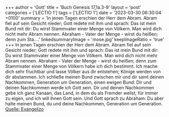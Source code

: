 +++
author = 'Gott'
title = 'Buch Genesis 17,1a.3-9'
layout = 'post'
categories = ['LECTIO 1']
tags = ['LECTIO 1']
date = '2023-03-30 06:30:04 +0100'
summary = 'In jenen Tagen erschien der Herr dem Abram. Abram fiel auf sein Gesicht nieder; Gott redete mit ihm und sprach: Das ist mein Bund mit dir: Du wirst Stammvater einer Menge von Völkern. Man wird dich nicht mehr Abram nennen. Abraham - Vater der Menge - wirst du heißen; denn zum Sta....'
linkedsummaryImage = 'mose.jpg'
keepImageRatio = 'true'
+++
In jenen Tagen erschien der Herr dem Abram.
Abram fiel auf sein Gesicht nieder; Gott redete mit ihm und sprach:
Das ist mein Bund mit dir: Du wirst Stammvater einer Menge von Völkern.
Man wird dich nicht mehr Abram nennen. Abraham - Vater der Menge - wirst du heißen; denn zum Stammvater einer Menge von Völkern habe ich dich bestimmt.<!--more-->
Ich mache dich sehr fruchtbar und lasse Völker aus dir entstehen; Könige werden von dir abstammen.
Ich schließe meinen Bund zwischen mir und dir samt deinen Nachkommen, Generation um Generation, einen ewigen Bund: Dir und deinen Nachkommen werde ich Gott sein.
Dir und deinen Nachkommen gebe ich ganz Kanaan, das Land, in dem du als Fremder weilst, für immer zu eigen, und ich will ihnen Gott sein.
Und Gott sprach zu Abraham: Du aber halte meinen Bund, du und deine Nachkommen, Generation um Generation.<br> [Quelle: Evangelizo](https://evangeliumtagfuertag.org/DE/gospel)